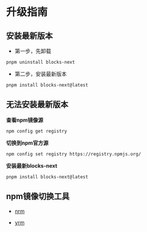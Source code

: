 # 升级指南

## 安装最新版本
- 第一步，先卸载
``` shell 
pnpm uninstall blocks-next
```
- 第二步，安装最新版本
``` shell 
pnpm install blocks-next@latest
```
## 无法安装最新版本
**查看npm镜像源**
```shell
npm config get registry
```
**切换到npm官方源**
```shell
npm config set registry https://registry.npmjs.org/
```
**安装最新blocks-next**
```shell
pnpm install blocks-next@latest
```
## npm镜像切换工具
- [nrm](https://www.npmjs.com/package/nrm)

- [yrm](https://www.npmjs.com/package/yrm)



